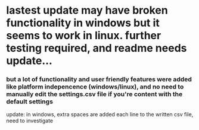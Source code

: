 # lastest update may have broken functionality in windows but it seems to work in linux. further testing required, and readme needs update...
### but a lot of functionality and user friendly features were added like platform indepencence (windows/linux), and no need to manually edit the settings.csv file if you're content with the default settings
update: in windows, extra spaces are added each line to the written csv file, need to investigate
